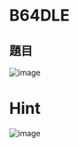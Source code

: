 # B64DLE
## 題目
![image](https://user-images.githubusercontent.com/57281249/168682769-a2f05152-04a7-4d3c-be53-10292d8afa72.png)

# Hint
![image](https://user-images.githubusercontent.com/57281249/168682795-533854f5-4f73-40d9-a726-4772a7724ef0.png)

